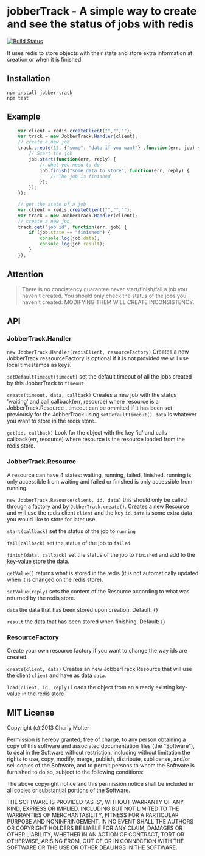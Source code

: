 jobberTrack - A simple way to create and see the status of jobs with redis
===========================

[![Build Status](https://travis-ci.org/lahabana/jobberTrack.png)](https://travis-ci.org/lahabana/jobberTrack)


It uses redis to store objects with their state and store extra information at creation or when it is finished.

## Installation

    npm install jobber-track
    npm test

## Example

```js
    var client = redis.createClient("","","");
    var track = new JobberTrack.Handler(client);
    // create a new job
    track.create(12, {"some": "data if you want"} ,function(err, job) {
        // Start the job
        job.start(function(err, reply) {
            // what you need to do
            job.finish("some data to store", function(err, reply) {
                // The job is finished
            });
        });
    });

    // get the state of a job
    var client = redis.createClient("","","");
    var track = new JobberTrack.Handler(client);
    // create a new job
    track.get("job id", function(err, job) {
        if (job.state == "finished") {
            console.log(job.data);
            console.log(job.result);
        }
    });
```

## Attention

> There is no concistency guarantee never start/finish/fail a job you haven't created. You should only check the status of the jobs you haven't created. MODIFYING THEM WILL CREATE INCONSISTENCY.

## API

### JobberTrack.Handler

`new JobberTrack.Handler(redisClient, resourceFactory)` Creates a new JobberTrack ressourceFactory is optional if it is not provided we will use local timestamps as keys.

`setDefaultTimeout(timeout)` set the default timeout of all the jobs created by this JobberTrack to `timeout`

`create(timeout, data, callback)` Creates a new job with the status 'waiting' and call callback(err, resource) where resource is a JobberTrack.Resource . timeout can be ommited if it has been set previously for the JobberTrack using `setDefaultTimeout()`. `data` is whatever you want to store in the redis store.

`get(id, callback)` Look for the object with the key 'id' and calls callback(err, resource) where resource is the resource loaded from the redis store.

### JobberTrack.Resource

A resource can have 4 states: waiting, running, failed, finished. running is only accessible from waiting and failed or finished is only accessible from running.

`new JobberTrack.Resource(client, id, data)` this should only be called through a factory and by `JobberTrack.create()`. Creates a new Resource and will use the redis client `client` and the key `id`. `data` is some extra data you would like to store for later use.

`start(callback)` set the status of the job to `running`

`fail(callback)` set the status of the job to `failed`

`finish(data, callback)` set the status of the job to `finished` and add to the key-value store the data.

`getValue()` returns what is stored in the redis (it is not automatically updated when it is changed on the redis store).

`setValue(reply)` sets the content of the Resource according to what was returned by the redis store.

`data` the data that has been stored upon creation. Default: {}

`result` the data that has been stored when finishing. Default: {}

### ResourceFactory
Create your own resource factory if you want to change the way ids are created.

`create(client, data)` Creates an new JobberTrack.Resource that will use the client `client` and have as data `data`.

`load(client, id, reply)` Loads the object from an already existing key-value in the redis store


## MIT License
Copyright (c) 2013 Charly Molter

Permission is hereby granted, free of charge, to any person obtaining a copy of this software and associated documentation files (the "Software"), to deal in the Software without restriction, including without limitation the rights to use, copy, modify, merge, publish, distribute, sublicense, and/or sell copies of the Software, and to permit persons to whom the Software is furnished to do so, subject to the following conditions:

The above copyright notice and this permission notice shall be included in all copies or substantial portions of the Software.

THE SOFTWARE IS PROVIDED "AS IS", WITHOUT WARRANTY OF ANY KIND, EXPRESS OR IMPLIED, INCLUDING BUT NOT LIMITED TO THE WARRANTIES OF MERCHANTABILITY, FITNESS FOR A PARTICULAR PURPOSE AND NONINFRINGEMENT. IN NO EVENT SHALL THE AUTHORS OR COPYRIGHT HOLDERS BE LIABLE FOR ANY CLAIM, DAMAGES OR OTHER LIABILITY, WHETHER IN AN ACTION OF CONTRACT, TORT OR OTHERWISE, ARISING FROM, OUT OF OR IN CONNECTION WITH THE SOFTWARE OR THE USE OR OTHER DEALINGS IN THE SOFTWARE.

